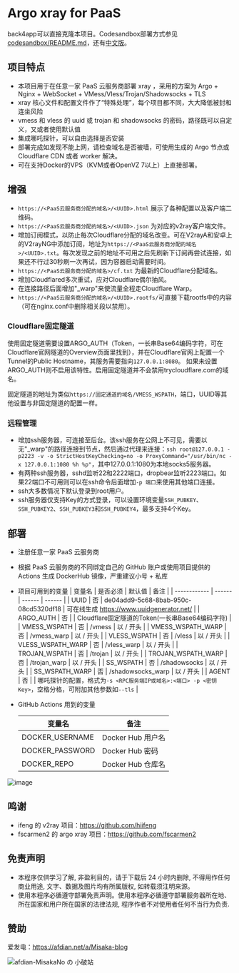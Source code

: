 # Argo xray for PaaS

back4app可以直接克隆本项目。Codesandbox部署方式参见[codesandbox/README.md](codesandbox/README.md)，还有[中文版](codesandbox/README.zh_cn.md)。

## 项目特点

* 本项目用于在任意一家 PaaS 云服务商部署 xray ，采用的方案为 Argo + Nginx + WebSocket + VMess/Vless/Trojan/Shadowsocks + TLS
* xray 核心文件和配置文件作了“特殊处理”，每个项目都不同，大大降低被封和连坐风险
* vmess 和 vless 的 uuid 或 trojan 和 shadowsocks 的密码，路径既可以自定义，又或者使用默认值
* 集成哪吒探针，可以自由选择是否安装
* 部署完成如发现不能上网，请检查域名是否被墙，可使用生成的 Argo 节点或 Cloudflare CDN 或者 worker 解决。
* 可在支持Docker的VPS（KVM或者OpenVZ 7以上）上直接部署。

## 增强

* `https://<PaaS云服务商分配的域名>/<UUID>.html` 展示了各种配置以及客户端二维码。
* `https://<PaaS云服务商分配的域名>/<UUID>.json` 为对应的v2ray客户端文件。
* 增加订阅模式，以防止每次Cloudflare分配的域名改变。可在V2rayA和安卓上的V2rayNG中添加订阅，地址为`https://<PaaS云服务商分配的域名>/<UUID>.txt`。每次发现之前的地址不可用之后先刷新下订阅再尝试连接，如果还不行过30秒刷一次再试，因为容器启动需要时间。
* `https://<PaaS云服务商分配的域名>/cf.txt` 为最新的Cloudflare分配域名。
* 增加Cloudflared多次重试，应对Cloudflare偶尔抽风。
* 在连接路径后面增加"_warp"来使流量全程走Cloudflare Warp。
* `https://<PaaS云服务商分配的域名>/<UUID>.rootfs/`可直接下载rootfs中的内容（可在nginx.conf中删除相关段以禁用）。

### Cloudflare固定隧道

使用固定隧道需要设置ARGO_AUTH（Token，一长串Base64编码字符，可在Cloudflare官网隧道的Overview页面里找到），并在Cloudflare官网上配置一个Tunnel的Public Hostname，其服务需要指向`127.0.0.1:8080`。
如果未设置ARGO_AUTH则不启用该特性。启用固定隧道并不会禁用trycloudflare.com的域名。

固定隧道的地址为类似`https://固定通道的域名/VMESS_WSPATH`，端口，UUID等其他设置与非固定隧道的配置一样。

### 远程管理

* 增加ssh服务器，可连接至后台。该ssh服务在公网上不可见，需要以无"_warp"的路径连接到节点，然后通过代理来连接：`ssh root@127.0.0.1 -p2223 -v -o StrictHostKeyChecking=no -o ProxyCommand="/usr/bin/nc -x 127.0.0.1:1080 %h %p"`，其中127.0.0.1:1080为本地socks5服务器。
* 有两种ssh服务器，sshd监听22和2222端口，dropbear监听2223端口。如果22端口不可用则可以在ssh命令后面增加`-p 端口`来使用其他端口连接。
* ssh大多数情况下默认登录到root用户。
* ssh服务器仅支持Key的方式登录，可以设置环境变量`SSH_PUBKEY`、`SSH_PUBKEY2`、`SSH_PUBKEY3`和`SSH_PUBKEY4`，最多支持4个Key。

## 部署

* 注册任意一家 PaaS 云服务商
* 根据 PaaS 云服务商的不同绑定自己的 GitHub 账户或使用项目提供的 Actions 生成 DockerHub 镜像，严重建议小号 + 私库
* 项目可用到的变量
  | 变量名 | 是否必须 | 默认值 | 备注 |
  | ------------ | ------ | ------ | ------ |
  | UUID         | 否 | de04add9-5c68-8bab-950c-08cd5320df18 | 可在线生成 https://www.uuidgenerator.net/ |
  | ARGO_AUTH    | 否 |    | Cloudflare固定隧道的Token(一长串Base64编码字符) |
  | VMESS_WSPATH  | 否 | /vmess | 以 / 开头 |
  | VMESS_WSPATH_WARP  | 否 | /vmess_warp | 以 / 开头 |
  | VLESS_WSPATH  | 否 | /vless | 以 / 开头 |
  | VLESS_WSPATH_WARP  | 否 | /vless_warp | 以 / 开头 |
  | TROJAN_WSPATH | 否 | /trojan | 以 / 开头 |
  | TROJAN_WSPATH_WARP | 否 | /trojan_warp | 以 / 开头 |
  | SS_WSPATH     | 否 | /shadowsocks | 以 / 开头 |
  | SS_WSPATH_WARP     | 否 | /shadowsocks_warp | 以 / 开头 |
  | AGENT  | 否 |     | 哪吒探针的配置，格式为`-s <RPC服务端IP或域名>:<端口> -p <密钥Key>`，空格分格，可附加其他参数如`--tls` |

* GitHub Actions 用到的变量

  |    变量名     |      备注      |
  | ------------- | -------------- |
  |DOCKER_USERNAME|Docker Hub 用户名|
  |DOCKER_PASSWORD|Docker Hub 密码  |
  |DOCKER_REPO    |Docker Hub 仓库名|

![image](https://user-images.githubusercontent.com/116990986/211692321-34df154a-320a-448f-9abe-2efab9c53550.png)

## 鸣谢

* ifeng 的 v2ray 项目：https://github.com/hiifeng
* fscarmen2 的 argo xray 项目：https://github.com/fscarmen2

## 免责声明

* 本程序仅供学习了解, 非盈利目的，请于下载后 24 小时内删除, 不得用作任何商业用途, 文字、数据及图片均有所属版权, 如转载须注明来源。
* 使用本程序必循遵守部署免责声明。使用本程序必循遵守部署服务器所在地、所在国家和用户所在国家的法律法规, 程序作者不对使用者任何不当行为负责.

## 赞助

爱发电：https://afdian.net/a/Misaka-blog

![afdian-MisakaNo の 小破站](https://user-images.githubusercontent.com/122191366/211533469-351009fb-9ae8-4601-992a-abbf54665b68.jpg)
